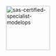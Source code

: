 [<img width="120" height="120" alt="sas-certified-specialist-modelops" src="https://github.com/user-attachments/assets/f121b473-e545-4f59-89b5-dda83e8ec6aa" />](https://www.credly.com/badges/e9ae4e02-6440-4a6b-a89b-35939768cd1a/public_url)
